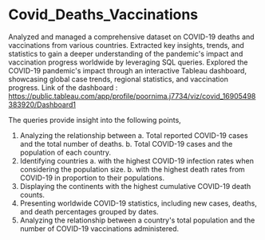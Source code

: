 # Covid_Deaths_Vaccinations
Analyzed and managed a comprehensive dataset on COVID-19 deaths and vaccinations from various countries. Extracted key insights, trends, and statistics to gain a deeper understanding of the pandemic's impact and vaccination progress worldwide by leveraging SQL queries.
Explored the COVID-19 pandemic's impact through an interactive Tableau dashboard, showcasing global case trends, regional statistics, and vaccination progress.
Link of the dashboard : https://public.tableau.com/app/profile/poornima.j7734/viz/covid_16905498383920/Dashboard1

The queries provide insight into the following points,
1. Analyzing the relationship between
       a. Total reported COVID-19 cases and the total number of deaths.
       b. Total COVID-19 cases and the population of each country.
2. Identifying countries
       a. with the highest COVID-19 infection rates when considering the population size.
       b. with the highest death rates from COVID-19 in proportion to their populations.
3. Displaying the continents with the highest cumulative COVID-19 death counts.
4. Presenting worldwide COVID-19 statistics, including new cases, deaths, and death percentages grouped by dates.
5. Analyzing the relationship between a country's total population and the number of COVID-19 vaccinations administered.   
